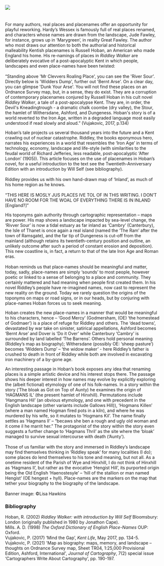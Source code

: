 <a href="https://www.kent-maps.online"><img src="https://kent-map.github.io/mdpress/juncture/ve-button.png"></a>

<param ve-config title="Kentish place-names – ‘Riddley world’" author="Professor Peter Vujakovic" layout="vtl" banner="https://stor.artstor.org/stor/722ee74c-ffcd-41f4-b25d-668fed8be471" label="Field in August" attribution="Lisa Hawkins">

<param ve-entity eid="Q5360119" aliases="Elham Valley">
<param ve-entity eid="Q179224" aliases="Dover">
<param ve-entity eid="Q725261" aliases="Ashford">
<param ve-entity eid="Q911577" aliases="Dungeness">
<param ve-entity eid="Q2778973" aliases="Darent">
<param ve-entity eid="Q2000634" aliases="Downs">
<param ve-entity eid="Q29303" aliases="Canterbury">
<param ve-entity eid="Q590422" aliases="Thanet">
<param ve-entity eid="Q3135780" aliases="Hinxhill">
<param ve-entity eid="Q1004824" aliases="Chilham">
<param ve-entity eid="Q632173" aliases="Godmersham">
<param ve-entity eid="Q19695" aliases="Wye">
<param ve-entity eid="Q3135780" aliases="Hinxhill">

#

For many authors, real places and placenames offer an opportunity for playful reworking. Hardy’s Wessex is famously full of real places renamed, and characters whose names are drawn from the landscape, Jude Fawley, for instance, grows up in ‘Marygreen’, in reality Great Fawley. The author who most draws our attention to both the authorial and historical malleability Kentish placenames is Russell Hoban, an American who made England his home. His re-namings of places in _Riddley Walker_ are deliberately evocative of a post-apocalyptic Kent in which people, landscapes and even place-names have been twisted:
<br><br>
“Standing above 'Mr Clevvers Roaling Place', you can see the 'River Sour'. Directly below is 'Widders Dump', further out 'Bernt Arse'. On a clear day, you can glimpse 'Dunk Your Arse'. You will not find these places on an Ordnance Survey map, but, in a sense, they do exist. They are a corruption of contemporary placenames conjured by Russell Hoban in his cult novel _Riddley Walker_, a tale of a post-apocalypse Kent. They are, in order, the Devil's Kneadingtrough - a dramatic chalk coombe (dry valley), the Stour, the hamlet of Withersdane, Ashford, and Dungeness. Hoban's story is of a world reverted to the Iron Age, written in a degraded language most easily understood if read slowly and aloud.” (Vujakovic, 2017, p.134) 
<param ve-image url="https://upload.wikimedia.org/wikipedia/commons/8/81/The_Devil%27s_Kneading_Trough_-_geograph.org.uk_-_3761435.jpg" label="The Devil's Kneading Trough" attribution="Marathon, CC BY-SA 2.0, via Wikimedia Commons">

Hoban’s tale projects us several thousand years into the future and a Kent crawling out of nuclear catastrophe. Riddley, the books eponymous hero, narrates his experiences in a world that resembles the ‘Iron Age’ in terms of technology, economy, landscape and life-style (with similarities to the feudal world of Richard Jefferies, less readable, post-apocalyptic ‘After London’ (1905)). This article focuses on the use of placenames in Hoban’s novel, for a useful introduction to the text see the Twentieth-Anniversary Edition with an introduction by Will Self (see bibliography). 
<br><br>
Riddley provides us with his own hand-drawn map of ‘Inland’, as much of his home region as he knows. 
<br><br>
“THIS HERE IS MOSLY JUS PLACES IVE TOL OF IN THIS WRITING. I DON’T HAVE NO ROOM FOR THE WOAL OF EVERYTHING THERE IS IN INLAND [England?]” 
<param ve-image url="https://stor.artstor.org/stor/dd5d9724-2e6a-4d52-9f74-d5d29db02db6" label="A post-apocalyptic landscape with just blackened trees, rocks and scorched earth" attribution="Firefly AI">

His toponyms gain authority through cartographic representation – maps are power. His map shows a landscape impacted by sea-level change, the ‘Rivver Sour’ is now a tidal estuary as far inland as ‘Cambry’ (Canterbury), the Isle of Thanet is once again a real island (named the ‘The Ram’ after the town of Ramsgate), and the far tip of Dungeness is cut-off from the mainland (although retains its twentieth-century position and outline, an unlikely outcome after such a period of constant erosion and deposition). This new coastline is, in fact, a return to that of the late Iron Age and Roman eras. 
<br><br>
Hoban reminds us that place-names should be meaningful and matter, today, sadly, place-names are simply ‘sounds’ to most people, however poetic or linked to a sense of belonging to a place and community. They certainly mattered and had meaning when people first created them. In his novel Riddley’s people have re-imagined names, now cast to represent the new reality on the ground. Today we rarely question the origins of the toponyms on maps or road signs, or in our heads, but by conjuring with place-names Hoban forces us to seek meaning.  
<param ve-image url="https://upload.wikimedia.org/wikipedia/commons/f/f0/Dungeness_-_view_to_the_NW_from_the_Old_Lighthouse_-_geograph.org.uk_-_2340756.jpg" label="Dungeness view to the NW from the Old Lighthouse" attribution="Ian Cunliffe, CC BY-SA 2.0, via Wikimedia Commons">

Hoban creates the new place-names in a manner that would be meaningful to his characters, hence – ‘Good Mercy’ (Godmersham, (OE) ‘the homestead of Godmaer’) is a place of refuge for Riddley and others. The ‘dead towns’, devastated by war take on sinister, satirical appellations, Ashford becomes ‘Bernt Arse’ and Dover is ‘Do it Over’ while Canterbury ‘Cambry’ is surrounded by land labelled ‘The Barrens’. Others hold personal meaning (Riddley’s map as biography); Withersdane (possibly OE: ‘sheep pasture’) becomes ‘Widders Dump’ – ‘the widow maker’ - here Riddley’s father is crushed to death in front of Riddley while both are involved in excavating iron machinery of a by-gone age. 
<param ve-map center="Q632173" zoom="15">

An interesting passage in Hoban’s book exposes any idea that renaming places is a simple artistic device and his interest stops there. The passage shows his deeper interest in how names may evolve by explicitly exploring the (albeit fictional) etymology of one of his folk-names. In a story within the story (‘The bloak as Got on Top of Aunty) he examines the origin of ‘HAGMANS IL’ (the present hamlet of Hinxhill). Permutations include ‘Hangmans Hil’ (an obvious etymology, and one with precedent in the English landscape (other variants include Gallows Hill)), ‘Hogmans Killen’ (where a man named Hogman fired pots in a kiln), and where he was murdered by his wife, so it mutates to ‘Hogmans Kil’. The name finally settles as ‘Hagmans Il’ – “becaws she ben a rough and ugly old woman and it come il he marrit her.” The protagonist of the story within the story even suggests a further change to ‘Hagmans Thril’ as the site where the ‘bloak’ managed to survive sexual intercourse with death (‘Aunty’).
<br><br>
Those of us familiar with the story and immersed in Riddley’s landscape may find themselves thinking in ‘Riddley speak’ for many localities (I do); some places do lend themselves to his tone and meaning, but not all. As a onetime resident of the Parish of Wye and Hinxhill, I do not think of Hinxhill as ‘Hagmans Il’, but rather as the evocative ‘Hengist Hill’, its purported origin being the Old English ‘Haenostesyle’ – ‘hill of the stallion or man named Hengist’ (OE hengest + hyll). Place-names are the markers on the map that tether your biography to the biography of the landscape. 
<br><br>
Banner image: ©Lisa Hawkins
<param ve-map center="Q3135780" zoom="15">

### Bibliography 

Hoban, R. (2002) _Riddley Walker: with introduction by Will Self_ Bloomsbury: London (originally published in 1980 by Jonathon Cape).   
Mills. A. D. (1998) _The Oxford Dictionary of English Place-Names_ OUP: Oxford.    
Vujakovic, P. (2017) ‘Mind the Gap’, _Kent Life_, May 2017, pp. 134-5.    
Vujakovic, P. (2021) 'Map as biography: maps, memory, and landscape – thoughts on Ordnance Survey map, Sheet TR04, 1:25,000 Provisional Edition, Ashford, International', _Journal of Cartography_, 7(2) special issue ‘Cartographers Write About Cartography’, pp. 190-197.   


